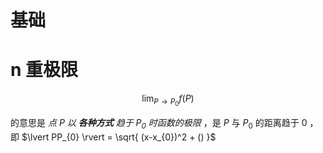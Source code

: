 # 基础

# n 重极限

$$
\lim_{ P \to P_{0} } f(P) 
$$

的意思是 *点 $P$ 以 **各种方式** 趋于 $P_{0}$ 时函数的极限* ，是 $P$ 与 $P_{0}$ 的距离趋于 0 ，即 $\lvert PP_{0} \rvert = \sqrt{ (x-x_{0})^2 + () }$